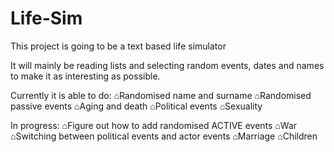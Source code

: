 # Life-Sim
This project is going to be a text based life simulator

It will mainly be reading lists and selecting random events, dates and names to make it as interesting as possible.

Currently it is able to do:
⌂Randomised name and surname
⌂Randomised passive events
⌂Aging and death
⌂Political events
⌂Sexuality


In progress:
⌂Figure out how to add randomised ACTIVE events
⌂War
⌂Switching between political events and actor events
⌂Marriage
⌂Children




